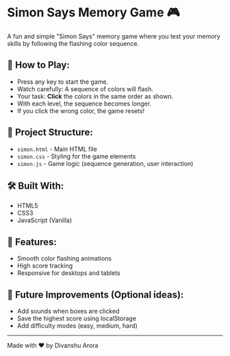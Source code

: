 # Simon Says Memory Game 🎮

A fun and simple "Simon Says" memory game where you test your memory skills by following the flashing color sequence.

## 🚀 How to Play:
- Press any key to start the game.
- Watch carefully: A sequence of colors will flash.
- Your task: **Click** the colors in the same order as shown.
- With each level, the sequence becomes longer.
- If you click the wrong color, the game resets!

## 📂 Project Structure:
- `simon.html` - Main HTML file
- `simon.css` - Styling for the game elements
- `simon.js` - Game logic (sequence generation, user interaction)

## 🛠️ Built With:
- HTML5
- CSS3
- JavaScript (Vanilla)

## 🎯 Features:
- Smooth color flashing animations
- High score tracking
- Responsive for desktops and tablets

## 🌟 Future Improvements (Optional ideas):
- Add sounds when boxes are clicked
- Save the highest score using localStorage
- Add difficulty modes (easy, medium, hard)

---

Made with ❤️ by Divanshu Arora
